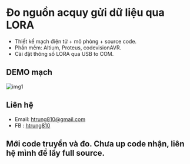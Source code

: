 # Đo nguồn acquy gửi dữ liệu qua LORA
* Thiết kế mạch điện tử + mô phỏng + source code.
* Phần mềm: Altium, Proteus, codevisionAVR.
* Cài đặt thông số LORA qua USB to COM.

## DEMO mạch
![img1]()


## Liên hệ
* Email: htrung810@gmail.com
* FB   : [htrung810](https://www.facebook.com/htrung810/)

## Mới code truyền và đo. Chưa up code nhận, liên hệ mình để lấy full source.
